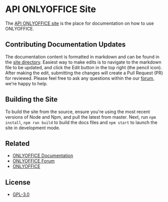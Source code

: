 # API ONLYOFFICE Site

The [API ONLYOFFICE site](https://api.onlyoffice.com/) is the place for documentation on how to use ONLYOFFICE.

## Contributing Documentation Updates

The documentation content is formatted in markdown and can be found in the [site directory](https://github.com/ONLYOFFICE/api.onlyoffice.com.3.0/tree/master/site). Easiest way to make edits is to navigate to the markdown file to be updated, and click the Edit button in the top right (the pencil icon). After making the edit, submitting the changes will create a Pull Request (PR) for reviewed. Please feel free to ask any questions within the our [forum](https://forum.onlyoffice.com/), we're happy to help.

## Building the Site

To build the site from the source, ensure you're using the most recent versions of Node and Npm, and pull the latest from master. Next, run `npm install`, `npm run build` to build the docs files and `npm start` to launch the site in development mode.

## Related

 - [ONLYOFFICE Documentation](https://api.onlyoffice.com/)
 - [ONLYOFFICE Forum](https://forum.onlyoffice.com/)
 - [ONLYOFFICE](https://onlyoffice.com/)

## License

 - [GPL-3.0](https://raw.githubusercontent.com/ONLYOFFICE/api.onlyoffice.com.3.0/master/LICENSE)
